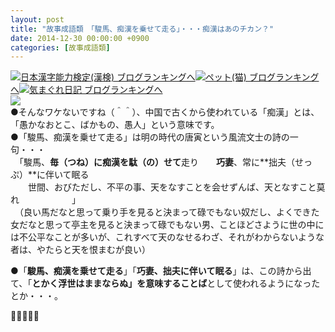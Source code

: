 ```yaml
---
layout: post
title: "故事成語類　「駿馬、痴漢を乗せて走る」・・・痴漢はあのチカン？"
date: 2014-12-30 00:00:00 +0900
categories: [故事成語類]
---
```


[![](/syuusyuu9701/assets/images/故事成語類-「駿馬、痴漢を乗せて走る」・・・痴漢はあのチカン？-br_c_3028_1.gif)](http://blog.with2.net/link.php?1659096:3028 "日本漢字能力検定(漢検) ブログランキングへ")[日本漢字能力検定(漢検) ブログランキングへ](http://blog.with2.net/link.php?1659096:3028)[![](/syuusyuu9701/assets/images/故事成語類-「駿馬、痴漢を乗せて走る」・・・痴漢はあのチカン？-br_c_1348_1.gif)](http://blog.with2.net/link.php?1659096:1348 "ペット(猫) ブログランキングへ")[ペット(猫) ブログランキングへ](http://blog.with2.net/link.php?1659096:1348)[![](/syuusyuu9701/assets/images/故事成語類-「駿馬、痴漢を乗せて走る」・・・痴漢はあのチカン？-br_c_9257_1.gif)](http://blog.with2.net/link.php?1659096:9257 "気まぐれ日記 ブログランキングへ")[気まぐれ日記 ブログランキングへ](http://blog.with2.net/link.php?1659096:9257)  
![](/syuusyuu9701/assets/images/故事成語類-「駿馬、痴漢を乗せて走る」・・・痴漢はあのチカン？-8430687b3071a054d662a3d0618b8792.png)  
●そんなワケないですね（＾＾）、中国で古くから使われている「痴漢」とは、「愚かなおとこ、ばかもの、愚人」という意味です。  
●「駿馬、痴漢を乗せて走る」は明の時代の唐寅という風流文士の詩の一句・・・  
　「駿馬、**毎（つね）**に痴漢を**駄（の）せて**走り　　**巧妻**、常に**拙夫（せっぷ）**に伴いて眠る  
　　世間、おびただし、不平の事、天をなすことを会せずんば、天となすこと莫れ　　　　　　」  
　（良い馬だなと思って乗り手を見ると決まって碌でもない奴だし、よくできた女だなと思って亭主を見ると決まって碌でもない男、ことほどさように世の中には不公平なことが多いが、これすべて天のなせるわざ、それがわからないような者は、やたらと天を恨まむが良い）  
  
●「**駿馬、痴漢を乗せて走る**」「**巧妻、拙夫に伴いて眠る**」は、この詩から出て、「**とかく浮世はままならぬ」を意味することば**として使われるようになったとか・・・。  
  
👋👋👋👋👋  